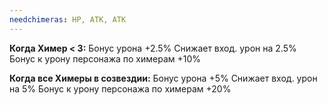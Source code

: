```yaml
---
needchimeras: HP, АТК, АТК
---
```

**Когда Химер < 3:**
Бонус урона +2.5%
Снижает вход. урон на 2.5%
Бонус к урону персонажа по химерам +10%

**Когда все Химеры в созвездии:**
Бонус урона +5%
Снижает вход. урон на 5%
Бонус к урону персонажа по химерам +20%